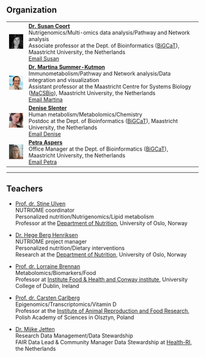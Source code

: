 ## Organization
<table border="0">
<tr>
<td><img src="../images/Susan.jpg"/></td>
<td>
<b><a href="https://www.linkedin.com/in/susan-steinbusch-coort-6a47542/" target="_blank">Dr. Susan Coort</a></b>
<br/> Nutrigenomics/Multi-omics data analysis/Pathway and Network analysis
<br/> Associate professor at the Dept. of Bioinformatics (<a href="https://www.bigcat.unimaas.nl/" target="_blank">BiGCaT</a>), Maastricht University, the Netherlands
<br/><a href="mailto:susan.coort@maastrichtuniversity.nl">Email Susan</a>
</td>
</tr>
<tr>
<td><img src="../images/Tina.jpg"/></td>
<td>
<b><a href="https://www.linkedin.com/in/mkutmon/" target="_blank">Dr. Martina Summer-Kutmon</a></b>
<br/>Immunometabolism/Pathway and Network analysis/Data integration and visualization
<br/> Assistant professor at the Maastricht Centre for Systems Biology (<a href="https://www.maastrichtuniversity.nl/research/maastricht-centre-systems-biology" target="_blank">MaCSBio</a>), Maastricht University, the Netherlands
<br/><a href="mailto:martina.kutmon@maastrichtuniversity.nl">Email Martina</a>
</td>
</tr>
<tr>
<td><img src="../images/Denise.jpg"/></td>
<td>
<b><a href="https://nl.linkedin.com/in/deniseslenter/" target="_blank">Denise Slenter</a></b>
<br/> Human metabolism/Metabolomics/Chemistry
<br/> Postdoc at the Dept. of Bioinformatics (<a href="https://www.bigcat.unimaas.nl/" target="_blank">BiGCaT</a>), Maastricht University, the Netherlands
<br/><a href="mailto:denise.slenter@maastrichtuniversity.nl">Email Denise</a> 
</td>
</tr>
<tr>
<td><img src="../images/Petra.JPEG"/></td>
<td>
<b><a href="https://www.maastrichtuniversity.nl/prm-aspers" target="_blank">Petra Aspers</a></b>
<br/> Office Manager at the Dept. of Bioinformatics (<a href="https://www.bigcat.unimaas.nl/" target="_blank">BiGCaT</a>), Maastricht University, the Netherlands
<br/><a href="mailto:bigcatagenda@maastrichtuniversity.nl">Email Petra</a> 
</td>
</tr>
</table>

***


## Teachers

* <a href="https://www.med.uio.no/imb/english/people/aca/smulven/index.html" target="_blank">Prof. dr. Stine Ulven</a>
<br/> NUTRIOME coordinator
<br/> Personalized nutrition/Nutrigenomics/Lipid metabolism
<br/> Professor at the [Department of Nutrition](https://www.med.uio.no/imb/english/?vrtx=unit-view&areacode=511300), University of Oslo, Norway

* <a href="https://www.med.uio.no/imb/english/people/adm/hegehen/index.html" target="_blank">Dr. Hege Berg Henriksen</a>
<br/> NUTRIOME project manager
<br/> Personalized nutrition/Dietary interventions
<br/> Research at the [Department of Nutrition](https://www.med.uio.no/imb/english/?vrtx=unit-view&areacode=511300), University of Oslo, Norway

* <a href="https://people.ucd.ie/lorraine.brennan" target="_blank">Prof. dr. Lorraine Brennan</a>
<br/> Metabolomics/Biomarkers/Food
<br/> Professor at [Institute Food & Health and Conway institute](https://www.ucd.ie/foodandhealth/), University College of Dublin, Ireland

* <a href="https://welcome2.pan.olsztyn.pl/people/carsten-carlberg/" target="_blank">Prof. dr. Carsten Carlberg</a>
<br/> Epigenomics/Transcriptomics/Vitamin D
<br/> Professor at the [Institute of Animal Reproduction and Food Research](https://welcome2.pan.olsztyn.pl/), Polish Academy of Sciences in Olsztyn, Poland

* <a href="https://www.linkedin.com/in/mijke-jetten-21336917/" target="_blank">Dr. Mijke Jetten</a>
<br/> Research Data Management/Data Stewardship
<br/> FAIR Data Lead & Community Manager Data Stewardship at [Health-RI](https://www.health-ri.nl/), the Netherlands


